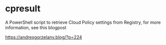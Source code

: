 # cpresult

A PowerShell script to retrieve Cloud Policy settings from Registry, for more information, see this blogpost

https://andresgorzelany.blog/?p=224
